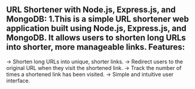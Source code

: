 URL Shortener with Node.js, Express.js, and MongoDB:
1.This is a simple URL shortener web application built using Node.js, Express.js, and MongoDB. It allows users to shorten long URLs into shorter, more manageable links.
Features:
--------
-> Shorten long URLs into unique, shorter links.
-> Redirect users to the original URL when they visit the shortened link.
-> Track the number of times a shortened link has been visited.
-> Simple and intuitive user interface.
